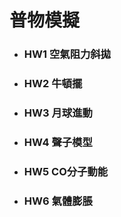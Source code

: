# 普物模擬

* ### HW1 空氣阻力斜拋
* ### HW2 牛頓擺
* ### HW3 月球進動
* ### HW4 聲子模型
* ### HW5 CO分子動能
* ### HW6 氣體膨脹

